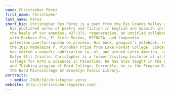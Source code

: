 ```yaml
---
name: Christopher Pérez
first_name: Christopher
last_name: Pérez
short_bio: Christopher Rey Pérez is a poet from the Rio Grande Valley of Texas.
  His published works of poetry and fiction in English and Spanish include On
  the heels of our enemies, 427-375, regeneración, an untitled collaboration
  with Barbara Ess, El Siete Machos, REYNOSA, and Compendio
  palestino-puertorriqueño en proceso. His book, gauguin's notebook, received
  the 2015 Madeleine P. Plonsker Prize from Lake Forest College. Since 2012, he
  has edited a nomadic publication in, of, and around Latin America, called
  Dolce Stil Criollo. Christopher is a former Visiting Lecturer at al-Quds Bard
  College for Arts & Sciences in Palestine. He has also taught in the Language
  and Thinking program of Bard College. Currently, he is the Program Director of
  the Bard Microcollege at Brooklyn Public Library.
portraits:
  - media: 2020/10/christopher-perez
website: http://christopherreyperez.com/
---
```

